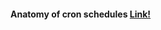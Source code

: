 #### Anatomy of cron schedules [Link!](https://stackoverflow.com/questions/27221438/cron-every-day-at-6-pm)
